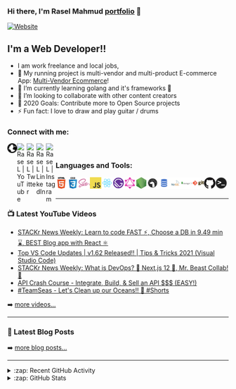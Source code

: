 ### Hi there, I'm Rasel Mahmud [portfolio][website] 👋

[![Website](https://img.shields.io/website?label=RaseL.com&style=for-the-badge&url=https%3A%2F%2FRaseL.com)](https://rasel-code-dev.vercel.app)
<!-- [![Twitter Follow](https://img.shields.io/twitter/follow/RaseL?color=1DA1F2&logo=twitter&style=for-the-badge)](https://twitter.com/intent/follow?original_referer=https%3A%2F%2Fgithub.com%2FRaseL&screen_name=RaseL) -->

## I'm a Web Developer!!
- I am work freelance and local jobs,
- 🔭 My running project is multi-vendor and multi-product E-commerce App: [Multi-Vendor Ecommerce][course]!
- 🌱 I’m currently learning golang and it's frameworks 🤣
- 👯 I’m looking to collaborate with other content creators
- 🥅 2020 Goals: Contribute more to Open Source projects
- ⚡ Fun fact: I love to draw and play guitar / drums

### Connect with me:

[<img align="left" alt="RaseL.com" width="22px" src="https://raw.githubusercontent.com/iconic/open-iconic/master/svg/globe.svg" />][website]
[<img align="left" alt="RaseL | YouTube" width="22px" src="https://cdn.jsdelivr.net/npm/simple-icons@v3/icons/youtube.svg" />][youtube]
[<img align="left" alt="RaseL | Twitter" width="22px" src="https://cdn.jsdelivr.net/npm/simple-icons@v3/icons/twitter.svg" />][twitter]
[<img align="left" alt="RaseL | LinkedIn" width="22px" src="https://cdn.jsdelivr.net/npm/simple-icons@v3/icons/linkedin.svg" />][linkedin]
[<img align="left" alt="RaseL | Instagram" width="22px" src="https://cdn.jsdelivr.net/npm/simple-icons@v3/icons/instagram.svg" />][instagram]

<br />

### Languages and Tools:


[<img align="left" alt="HTML5" width="26px" src="https://raw.githubusercontent.com/github/explore/80688e429a7d4ef2fca1e82350fe8e3517d3494d/topics/html/html.png" />][webdevplaylist]
[<img align="left" alt="CSS3" width="26px" src="https://raw.githubusercontent.com/github/explore/80688e429a7d4ef2fca1e82350fe8e3517d3494d/topics/css/css.png" />][cssplaylist]
[<img align="left" alt="Sass" width="26px" src="https://raw.githubusercontent.com/github/explore/80688e429a7d4ef2fca1e82350fe8e3517d3494d/topics/sass/sass.png" />][cssplaylist]
[<img align="left" alt="JavaScript" width="26px" src="https://raw.githubusercontent.com/github/explore/80688e429a7d4ef2fca1e82350fe8e3517d3494d/topics/javascript/javascript.png" />][jsplaylist]
[<img align="left" alt="React" width="26px" src="https://raw.githubusercontent.com/github/explore/80688e429a7d4ef2fca1e82350fe8e3517d3494d/topics/react/react.png" />][reactplaylist]
[<img align="left" alt="Gatsby" width="26px" src="https://raw.githubusercontent.com/github/explore/e94815998e4e0713912fed477a1f346ec04c3da2/topics/gatsby/gatsby.png" />][webdevplaylist]
[<img align="left" alt="GraphQL" width="26px" src="https://raw.githubusercontent.com/github/explore/80688e429a7d4ef2fca1e82350fe8e3517d3494d/topics/graphql/graphql.png" />][webdevplaylist]
[<img align="left" alt="Node.js" width="26px" src="https://raw.githubusercontent.com/github/explore/80688e429a7d4ef2fca1e82350fe8e3517d3494d/topics/nodejs/nodejs.png" />][webdevplaylist]
[<img align="left" alt="Deno" width="26px" src="https://raw.githubusercontent.com/github/explore/361e2821e2dea67711cde99c9c40ed357061cf27/topics/deno/deno.png" />][webdevplaylist]
[<img align="left" alt="SQL" width="26px" src="https://raw.githubusercontent.com/github/explore/80688e429a7d4ef2fca1e82350fe8e3517d3494d/topics/sql/sql.png" />][webdevplaylist]
[<img align="left" alt="MySQL" width="26px" src="https://raw.githubusercontent.com/github/explore/80688e429a7d4ef2fca1e82350fe8e3517d3494d/topics/mysql/mysql.png" />][webdevplaylist]
[<img align="left" alt="MongoDB" width="26px" src="https://raw.githubusercontent.com/github/explore/80688e429a7d4ef2fca1e82350fe8e3517d3494d/topics/mongodb/mongodb.png" />][webdevplaylist]
[<img align="left" alt="Git" width="26px" src="https://raw.githubusercontent.com/github/explore/80688e429a7d4ef2fca1e82350fe8e3517d3494d/topics/git/git.png" />][webdevplaylist]
[<img align="left" alt="GitHub" width="26px" src="https://raw.githubusercontent.com/github/explore/78df643247d429f6cc873026c0622819ad797942/topics/github/github.png" />][webdevplaylist]
[<img align="left" alt="Terminal" width="26px" src="https://raw.githubusercontent.com/github/explore/80688e429a7d4ef2fca1e82350fe8e3517d3494d/topics/terminal/terminal.png" />][webdevplaylist]

<br />
<br />

---

### 📺 Latest YouTube Videos

<!-- YOUTUBE:START -->
- [STACKr News Weekly: Learn to code FAST ⚡, Choose a DB in 9.49 min ⌛, BEST Blog app with React ⚛](https://www.youtube.com/watch?v=KZGzo0bkiLY)
- [Top VS Code Updates | v1.62 Released!! | Tips &amp; Tricks 2021 &lpar;Visual Studio Code&rpar;](https://www.youtube.com/watch?v=JENei5X1vzs)
- [STACKr News Weekly: What is DevOps? 🤔 Next.js 12 💪, Mr. Beast Collab! 🌊](https://www.youtube.com/watch?v=Rt6vtIxiJ4k)
- [API Crash Course - Integrate, Build, &amp; Sell an API $$$ &lpar;EASY!&rpar;](https://www.youtube.com/watch?v=FMJwaA2WMjc)
- [#TeamSeas - Let&#39;s Clean up our Oceans!! 🌊 #Shorts](https://www.youtube.com/watch?v=XyIXjjEW56w)
<!-- YOUTUBE:END -->

➡️ [more videos...](https://youtube.com/RaseL)

---

### 📕 Latest Blog Posts

<!-- BLOG-POST-LIST:START -->
<!-- BLOG-POST-LIST:END -->

➡️ [more blog posts...](https://RaseL.com)

---

<details>
  <summary>:zap: Recent GitHub Activity</summary>
  
<!--START_SECTION:activity-->
1. 🗣 Commented on [#2](https://github.com/RaseL/portfolio-sass/issues/2) in [RaseL/portfolio-sass](https://github.com/RaseL/portfolio-sass)
2. ❗️ Closed issue [#2](https://github.com/RaseL/portfolio-sass/issues/2) in [RaseL/portfolio-sass](https://github.com/RaseL/portfolio-sass)
3. ❌ Closed PR [#11](https://github.com/RaseL/free-developer-resources/pull/11) in [RaseL/free-developer-resources](https://github.com/RaseL/free-developer-resources)
4. 🗣 Commented on [#11](https://github.com/RaseL/free-developer-resources/issues/11) in [RaseL/free-developer-resources](https://github.com/RaseL/free-developer-resources)
5. 🎉 Merged PR [#10](https://github.com/RaseL/free-developer-resources/pull/10) in [RaseL/free-developer-resources](https://github.com/RaseL/free-developer-resources)
<!--END_SECTION:activity-->

</details>

<details>
  <summary>:zap: GitHub Stats</summary>

  <img align="left" alt="RaseL's GitHub Stats" src="https://github-readme-stats.RaseL.vercel.app/api?username=RaseL&show_icons=true&hide_border=true" />

</details>

<!-- This like variable -->
[website]: https://rasel-code-dev.vercel.app
[course]: ""
[twitter]: https://twitter.com/rase-code-dev
[youtube]: https://youtube.com/rasel-code-dev
[instagram]: https://instagram.com/RaseL
[linkedin]: https://linkedin.com/in/rasel-code-dev
[webdevplaylist]: https://www.youtube.com/playlist?list=PLkwxH9e_vrAJ0WbEsFA9W3I1W-g_BTsbt
[jsplaylist]: https://www.youtube.com/playlist?list=PLkwxH9e_vrALRJKu7wfXby3MKeflhTu6B
[cssplaylist]: https://www.youtube.com/playlist?list=PLkwxH9e_vrALSdvZuEh6gqQdmDoDIoqz4
[reactplaylist]: https://www.youtube.com/playlist?list=PLkwxH9e_vrAK4TdffpxKY3QGyHCpxFcQ0
